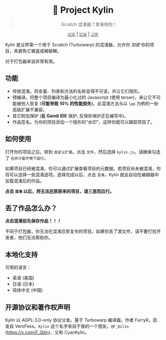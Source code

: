 <div align="center">

# 🐉 Project Kylin

> Scratch 混淆器？拿来吧你！

[🇺🇸](./README.md) | [🇨🇳](./README_zh-CN.md) | [🇯🇵](./README_ja-JP.md)

</div>

Kylin 是业界第一个用于 Scratch (Turbowarp) 的混淆器，允许你 _加密_ 你的项目，来避免它被盗或被破解。

对于打包器来说非常有用。

## 功能

- 传统混淆。将变量、列表和方法的名称变得不可读，并让它们隐形。
- 预编译。将整个项目编译为最小化过的 Javascript (使用 terser)，来让它不可能被他人恢复 (**可能导致 10% 的性能损失**)。此混淆方法与以 `lpp` 为例的一些高级扩展不兼容。
- 其它附加保护 (**反 Gandi IDE** 保护, 反保存保护正在编写中)。
- 作品签名。为你的项目添加一个隐形的“水印”，这样你就可以跟踪项目了。

## 如何使用

打开你的项目之后，转到 `自定义扩展`。点击 `文件`，然后选择 `kylin.js`。请确保勾选了 `在非沙盒环境下运行`。

如果项目已经被混淆，你可以通过扩展查看项目的元数据。若项目尚未被混淆，你将可以选择一些混淆选项。选择完成以后，点击 `混淆`，Kylin 就会自动在编辑器中加载混淆后的作品。

**点击 `混淆` 以后，将无法还原原来的项目，请三思而后行。**

## 丢了作品怎么办？

**点击混淆前先保存作品！！！**

不同于打包器，你无法在混淆后恢复你的项目。如果你丢了源文件，请不要打扰开发者，他们无法帮助你。

## 本地化支持

可用的语言：

- 英语 (美国)
- 日语 (日本)
- 简体中文 (中国)

## 开源协议和著作权声明

Kylin 以 AGPL-3.0-only 协议分发。基于 Turbowarp 编译器。作者 FurryR，启发自 VeroFess。`Kylin` 这个名字来自于我的一个朋友，`@F_Qilin` (https://x.com/F_Qilin)，又称 CyanKylin。
